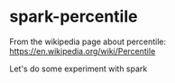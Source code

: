 # spark-percentile

From the wikipedia page about percentile: 
https://en.wikipedia.org/wiki/Percentile

Let's do some experiment with spark

